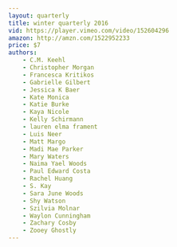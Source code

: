 ```yaml
---
layout: quarterly
title: winter quarterly 2016
vid: https://player.vimeo.com/video/152604296
amazon: http://amzn.com/1522952233
price: $7
authors:
    - C.M. Keehl
    - Christopher Morgan
    - Francesca Kritikos
    - Gabrielle Gilbert
    - Jessica K Baer
    - Kate Monica
    - Katie Burke
    - Kaya Nicole
    - Kelly Schirmann
    - lauren elma frament
    - Luis Neer
    - Matt Margo
    - Madi Mae Parker
    - Mary Waters
    - Naima Yael Woods
    - Paul Edward Costa
    - Rachel Huang
    - S. Kay
    - Sara June Woods
    - Shy Watson
    - Szilvia Molnar
    - Waylon Cunningham
    - Zachary Cosby
    - Zooey Ghostly
---
```


